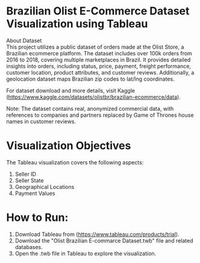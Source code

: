 # Brazilian Olist E-Commerce Dataset Visualization using Tableau

About Dataset <br/>
This project utilizes a public dataset of orders made at the Olist Store, a Brazilian ecommerce platform. The dataset includes over 100k orders from 2016 to 2018, covering multiple marketplaces in Brazil. It provides detailed insights into orders, including status, price, payment, freight performance, customer location, product attributes, and customer reviews. Additionally, a geolocation dataset maps Brazilian zip codes to lat/lng coordinates.

For dataset download and more details, visit Kaggle (https://www.kaggle.com/datasets/olistbr/brazilian-ecommerce/data).

Note: The dataset contains real, anonymized commercial data, with references to companies and partners replaced by Game of Thrones house names in customer reviews.

# Visualization Objectives

The Tableau visualization covers the following aspects:

  1. Seller ID
  2. Seller State
  3. Geographical Locations
  4. Payment Values

# How to Run:
  1. Download Tableau from (https://www.tableau.com/products/trial).
  2. Download the "Olist Brazilian E-commarce Dataset.twb" file and related databases.
  3. Open the .twb file in Tableau to explore the visualization.
